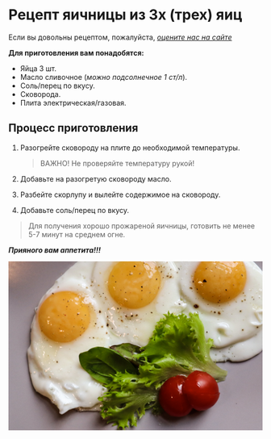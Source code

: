 # Рецепт яичницы из 3х (трех) яиц

Если вы довольны рецептом, пожалуйста, [ *оцените нас на сайте*][def]

[def]: https://supereggs.ru "СуперЯичница"

**Для приготовления вам понадобятся:**

- Яйца 3 шт.
- Масло сливочное (*можно подсолнечное 1 ст/л*).
- Соль/перец по вкусу.
- Сковорода.
- Плита электрическая/газовая.

## Процесс приготовления

1. Разогрейте сковороду на плите до необходимой температуры.

    > ВАЖНО! Не проверяйте температуру рукой!

2. Добавьте на разогретую сковороду масло.
3. Разбейте скорлупу и вылейте содержимое на сковороду.
4. Добавьте соль/перец по вкусу.

>Для получения хорошо прожареной яичницы, готовить не менее 5-7 минут на среднем огне.

***Прияного вам аппетита!!!***

![Выкладываю фото](photo.jpg)

[def]: https://supereggs.ru "СуперЯичница"